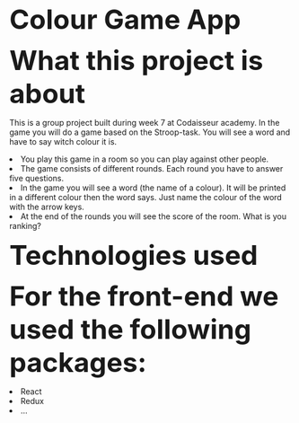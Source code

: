 <font size="16"><b>Colour Game App</b></font>

<font size="14"><b>What this project is about</b></font>

This is a group project built during week 7 at Codaisseur academy.
In the game you will do a game based on the Stroop-task. You will see a word and have to say witch colour it is.

<li> You play this game in a room so you can play against other people.</li>
<li>	The game consists of different rounds. Each round you have to answer five questions. </li>
<li>	In the game you will see a word (the name of a colour). It will be printed in a different colour then the word says. Just name the colour of the word with the arrow keys.</li>
<li>	At the end of the rounds you will see the score of the room. What is you ranking?</li>
<p></p>
<div><font size="14"><b>Technologies used</b></font>

<font size="14"><b> For the front-end we used the following packages:</b></font>
<li>React </li>
<li>Redux</li>
<li>…</li>
</div>


